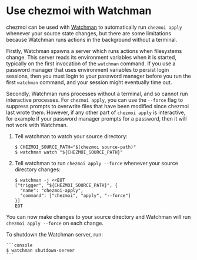 # Use chezmoi with Watchman

chezmoi can be used with [Watchman](https://facebook.github.io/watchman) to
automatically run `chezmoi apply` whenever your source state changes, but there
are some limitations because Watchman runs actions in the background without a
terminal.

Firstly, Watchman spawns a server which runs actions when filesystems change.
This server reads its environment variables when it is started, typically on the
first invocation of the `watchman` command. If you use a password manager that
uses environment variables to persist login sessions, then you must login to
your password manager before you run the first `watchman` command, and your
session might eventually time out.

Secondly, Watchman runs processes without a terminal, and so cannot run
interactive processes. For `chezmoi apply`, you can use the `--force` flag to
suppress prompts to overwrite files that have been modified since chezmoi last
wrote them. However, if any other part of `chezmoi apply` is interactive, for
example if your password manager prompts for a password, then it will not work
with Watchman.

1. Tell watchman to watch your source directory:

    ```console
    $ CHEZMOI_SOURCE_PATH="$(chezmoi source-path)"
    $ watchman watch "${CHEZMOI_SOURCE_PATH}"
    ```

2. Tell watchman to run `chezmoi apply --force` whenever your source directory
changes:

    ```console
    $ watchman -j <<EOT
    ["trigger", "${CHEZMOI_SOURCE_PATH}", {
      "name": "chezmoi-apply",
      "command": ["chezmoi", "apply", "--force"]
    }]
    EOT
    ```

You can now make changes to your source directory and Watchman will run `chezmoi
apply --force` on each change.

To shutdown the Watchman server, run:

    ```console
    $ watchman shutdown-server
    ```
